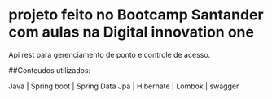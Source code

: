 # projeto feito no Bootcamp Santander com aulas na Digital innovation one 


Api rest para gerenciamento de ponto e controle de acesso.


##Conteudos utilizados:

Java | Spring boot | Spring Data Jpa | Hibernate | Lombok | swagger
